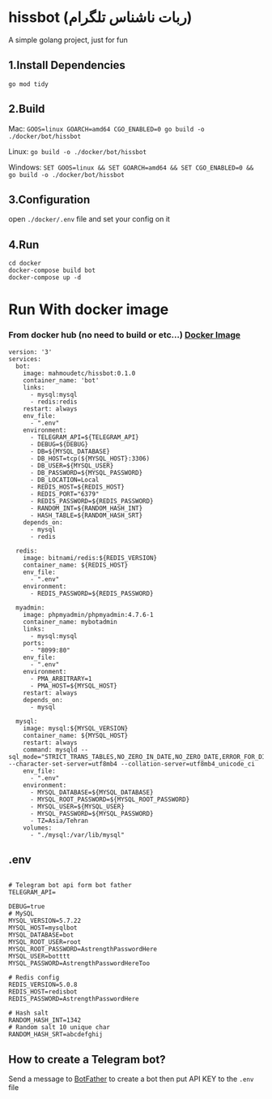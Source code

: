 # hissbot (ربات ناشناس تلگرام)
A simple golang project, just for fun

## 1.Install Dependencies

`go mod tidy`

## 2.Build

Mac:
`GOOS=linux GOARCH=amd64 CGO_ENABLED=0 go build -o ./docker/bot/hissbot`

Linux:
`go build -o ./docker/bot/hissbot`

Windows:
`SET GOOS=linux && SET GOARCH=amd64 && SET CGO_ENABLED=0 && go build -o ./docker/bot/hissbot`


## 3.Configuration
open `./docker/.env` file and set your config on it

## 4.Run
```
cd docker
docker-compose build bot
docker-compose up -d
```


# Run With docker image
### From docker hub (no need to build or etc...)  [Docker Image](https://hub.docker.com/repository/docker/mahmoudetc/hissbot)

```
version: '3'
services:
  bot:
    image: mahmoudetc/hissbot:0.1.0
    container_name: 'bot'
    links:
      - mysql:mysql
      - redis:redis
    restart: always
    env_file:
      - ".env"
    environment:
      - TELEGRAM_API=${TELEGRAM_API}
      - DEBUG=${DEBUG}
      - DB=${MYSQL_DATABASE}
      - DB_HOST=tcp(${MYSQL_HOST}:3306)
      - DB_USER=${MYSQL_USER}
      - DB_PASSWORD=${MYSQL_PASSWORD}
      - DB_LOCATION=Local
      - REDIS_HOST=${REDIS_HOST}
      - REDIS_PORT="6379"
      - REDIS_PASSWORD=${REDIS_PASSWORD}
      - RANDOM_INT=${RANDOM_HASH_INT}
      - HASH_TABLE=${RANDOM_HASH_SRT}
    depends_on:
      - mysql
      - redis

  redis:
    image: bitnami/redis:${REDIS_VERSION}
    container_name: ${REDIS_HOST}
    env_file:
      - ".env"
    environment:
      - REDIS_PASSWORD=${REDIS_PASSWORD}

  myadmin:
    image: phpmyadmin/phpmyadmin:4.7.6-1
    container_name: mybotadmin
    links:
      - mysql:mysql
    ports:
      - "8099:80"
    env_file:
      - ".env"
    environment:
      - PMA_ARBITRARY=1
      - PMA_HOST=${MYSQL_HOST}
    restart: always
    depends_on:
      - mysql

  mysql:
    image: mysql:${MYSQL_VERSION}
    container_name: ${MYSQL_HOST}
    restart: always
    command: mysqld --sql_mode="STRICT_TRANS_TABLES,NO_ZERO_IN_DATE,NO_ZERO_DATE,ERROR_FOR_DIVISION_BY_ZERO,NO_AUTO_CREATE_USER,NO_ENGINE_SUBSTITUTION" --character-set-server=utf8mb4 --collation-server=utf8mb4_unicode_ci
    env_file:
      - ".env"
    environment:
      - MYSQL_DATABASE=${MYSQL_DATABASE}
      - MYSQL_ROOT_PASSWORD=${MYSQL_ROOT_PASSWORD}
      - MYSQL_USER=${MYSQL_USER}
      - MYSQL_PASSWORD=${MYSQL_PASSWORD}
      - TZ=Asia/Tehran
    volumes:
      - "./mysql:/var/lib/mysql"

```

## .env

```

# Telegram bot api form bot father
TELEGRAM_API=

DEBUG=true
# MySQL
MYSQL_VERSION=5.7.22
MYSQL_HOST=mysqlbot
MYSQL_DATABASE=bot
MYSQL_ROOT_USER=root
MYSQL_ROOT_PASSWORD=AstrengthPasswordHere
MYSQL_USER=botttt
MYSQL_PASSWORD=AstrengthPasswordHereToo

# Redis config
REDIS_VERSION=5.0.8
REDIS_HOST=redisbot
REDIS_PASSWORD=AstrengthPasswordHere

# Hash salt
RANDOM_HASH_INT=1342
# Random salt 10 unique char
RANDOM_HASH_SRT=abcdefghij

```

## How to create a Telegram bot?
Send a message to [BotFather](https://t.me/BotFather) to create a bot then put API KEY to the `.env` file
